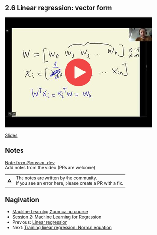
## 2.6 Linear regression: vector form

<a href="https://www.youtube.com/watch?v=YkyevnYyAww"><img src="images/thumbnail-2-06.jpg"></a>

[Slides](https://www.slideshare.net/AlexeyGrigorev/ml-zoomcamp-2-slides)


## Notes
[Note from @oussou_dev](https://i.ibb.co/z2T6YL8/06-linear-regression-vector-md.png)  
Add notes from the video (PRs are welcome)

<table>
   <tr>
      <td>⚠️</td>
      <td>
         The notes are written by the community. <br>
         If you see an error here, please create a PR with a fix.
      </td>
   </tr>
</table>

## Nagivation

* [Machine Learning Zoomcamp course](../)
* [Session 2: Machine Learning for Regression](./)
* Previous: [Linear regression](05-linear-regression-simple.md)
* Next: [Training linear regression: Normal equation](07-linear-regression-training.md)